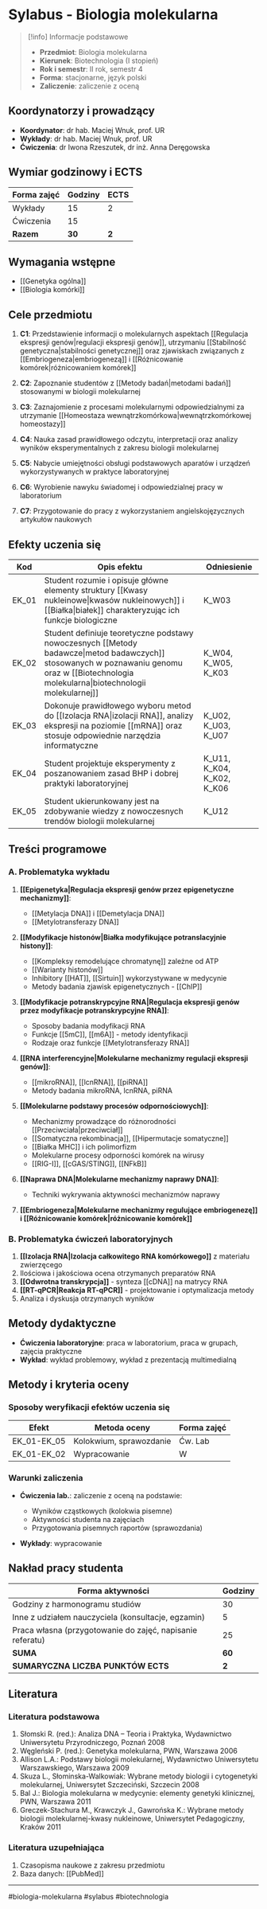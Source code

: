 # Sylabus - Biologia molekularna

> [!info] Informacje podstawowe
> - **Przedmiot**: Biologia molekularna
> - **Kierunek**: Biotechnologia (I stopień)
> - **Rok i semestr**: II rok, semestr 4
> - **Forma**: stacjonarne, język polski
> - **Zaliczenie**: zaliczenie z oceną

## Koordynatorzy i prowadzący

- **Koordynator**: dr hab. Maciej Wnuk, prof. UR
- **Wykłady**: dr hab. Maciej Wnuk, prof. UR
- **Ćwiczenia**: dr Iwona Rzeszutek, dr inż. Anna Deręgowska

## Wymiar godzinowy i ECTS

| Forma zajęć | Godziny | ECTS |
|-------------|---------|------|
| Wykłady     | 15      | 2    |
| Ćwiczenia   | 15      |      |
| **Razem**   | **30**  | **2** |

## Wymagania wstępne

- [[Genetyka ogólna]]
- [[Biologia komórki]]

## Cele przedmiotu

1. **C1**: Przedstawienie informacji o molekularnych aspektach [[Regulacja ekspresji genów|regulacji ekspresji genów]], utrzymaniu [[Stabilność genetyczna|stabilności genetycznej]] oraz zjawiskach związanych z [[Embriogeneza|embriogenezą]] i [[Różnicowanie komórek|różnicowaniem komórek]]

2. **C2**: Zapoznanie studentów z [[Metody badań|metodami badań]] stosowanymi w biologii molekularnej

3. **C3**: Zaznajomienie z procesami molekularnymi odpowiedzialnymi za utrzymanie [[Homeostaza wewnątrzkomórkowa|wewnątrzkomórkowej homeostazy]]

4. **C4**: Nauka zasad prawidłowego odczytu, interpretacji oraz analizy wyników eksperymentalnych z zakresu biologii molekularnej

5. **C5**: Nabycie umiejętności obsługi podstawowych aparatów i urządzeń wykorzystywanych w praktyce laboratoryjnej

6. **C6**: Wyrobienie nawyku świadomej i odpowiedzialnej pracy w laboratorium

7. **C7**: Przygotowanie do pracy z wykorzystaniem angielskojęzycznych artykułów naukowych

## Efekty uczenia się

| Kod | Opis efektu | Odniesienie |
|-----|-------------|-------------|
| EK_01 | Student rozumie i opisuje główne elementy struktury [[Kwasy nukleinowe\|kwasów nukleinowych]] i [[Białka\|białek]] charakteryzując ich funkcje biologiczne | K_W03 |
| EK_02 | Student definiuje teoretyczne podstawy nowoczesnych [[Metody badawcze\|metod badawczych]] stosowanych w poznawaniu genomu oraz w [[Biotechnologia molekularna\|biotechnologii molekularnej]] | K_W04, K_W05, K_K03 |
| EK_03 | Dokonuje prawidłowego wyboru metod do [[Izolacja RNA\|izolacji RNA]], analizy ekspresji na poziomie [[mRNA]] oraz stosuje odpowiednie narzędzia informatyczne | K_U02, K_U03, K_U07 |
| EK_04 | Student projektuje eksperymenty z poszanowaniem zasad BHP i dobrej praktyki laboratoryjnej | K_U11, K_K04, K_K02, K_K06 |
| EK_05 | Student ukierunkowany jest na zdobywanie wiedzy z nowoczesnych trendów biologii molekularnej | K_U12 |

## Treści programowe

### A. Problematyka wykładu

1. **[[Epigenetyka|Regulacja ekspresji genów przez epigenetyczne mechanizmy]]**:
   - [[Metylacja DNA]] i [[Demetylacja DNA]]
   - [[Metylotransferazy DNA]]

2. **[[Modyfikacje histonów|Białka modyfikujące potranslacyjnie histony]]**:
   - [[Kompleksy remodelujące chromatynę]] zależne od ATP
   - [[Warianty histonów]]
   - Inhibitory [[HAT]], [[Sirtuin]] wykorzystywane w medycynie
   - Metody badania zjawisk epigenetycznych - [[ChIP]]

3. **[[Modyfikacje potranskrypcyjne RNA|Regulacja ekspresji genów przez modyfikacje potranskrypcyjne RNA]]**:
   - Sposoby badania modyfikacji RNA
   - Funkcje [[5mC]], [[m6A]] - metody identyfikacji
   - Rodzaje oraz funkcje [[Metylotransferazy RNA]]

4. **[[RNA interferencyjne|Molekularne mechanizmy regulacji ekspresji genów]]**:
   - [[mikroRNA]], [[lcnRNA]], [[piRNA]]
   - Metody badania mikroRNA, lcnRNA, piRNA

5. **[[Molekularne podstawy procesów odpornościowych]]**:
   - Mechanizmy prowadzące do różnorodności [[Przeciwciała|przeciwciał]]
   - [[Somatyczna rekombinacja]], [[Hipermutacje somatyczne]]
   - [[Białka MHC]] i ich polimorfizm
   - Molekularne procesy odporności komórek na wirusy
   - [[RIG-I]], [[cGAS/STING]], [[NFkB]]

6. **[[Naprawa DNA|Molekularne mechanizmy naprawy DNA]]**:
   - Techniki wykrywania aktywności mechanizmów naprawy

7. **[[Embriogeneza|Molekularne mechanizmy regulujące embriogenezę]] i [[Różnicowanie komórek|różnicowanie komórek]]**

### B. Problematyka ćwiczeń laboratoryjnych

1. **[[Izolacja RNA|Izolacja całkowitego RNA komórkowego]]** z materiału zwierzęcego
2. Ilościowa i jakościowa ocena otrzymanych preparatów RNA
3. **[[Odwrotna transkrypcja]]** - synteza [[cDNA]] na matrycy RNA
4. **[[RT-qPCR|Reakcja RT-qPCR]]** - projektowanie i optymalizacja metody
5. Analiza i dyskusja otrzymanych wyników

## Metody dydaktyczne

- **Ćwiczenia laboratoryjne**: praca w laboratorium, praca w grupach, zajęcia praktyczne
- **Wykład**: wykład problemowy, wykład z prezentacją multimedialną

## Metody i kryteria oceny

### Sposoby weryfikacji efektów uczenia się

| Efekt | Metoda oceny | Forma zajęć |
|-------|-------------|-------------|
| EK_01-EK_05 | Kolokwium, sprawozdanie | Ćw. Lab |
| EK_01-EK_02 | Wypracowanie | W |

### Warunki zaliczenia

- **Ćwiczenia lab.**: zaliczenie z oceną na podstawie:
  - Wyników cząstkowych (kolokwia pisemne)
  - Aktywności studenta na zajęciach
  - Przygotowania pisemnych raportów (sprawozdania)
  
- **Wykłady**: wypracowanie

## Nakład pracy studenta

| Forma aktywności | Godziny |
|------------------|---------|
| Godziny z harmonogramu studiów | 30 |
| Inne z udziałem nauczyciela (konsultacje, egzamin) | 5 |
| Praca własna (przygotowanie do zajęć, napisanie referatu) | 25 |
| **SUMA** | **60** |
| **SUMARYCZNA LICZBA PUNKTÓW ECTS** | **2** |

## Literatura

### Literatura podstawowa

1. Słomski R. (red.): Analiza DNA – Teoria i Praktyka, Wydawnictwo Uniwersytetu Przyrodniczego, Poznań 2008
2. Węgleński P. (red.): Genetyka molekularna, PWN, Warszawa 2006
3. Allison L.A.: Podstawy biologii molekularnej, Wydawnictwo Uniwersytetu Warszawskiego, Warszawa 2009
4. Skuza L., Słominska-Walkowiak: Wybrane metody biologii i cytogenetyki molekularnej, Uniwersytet Szczeciński, Szczecin 2008
5. Bal J.: Biologia molekularna w medycynie: elementy genetyki klinicznej, PWN, Warszawa 2011
6. Greczek-Stachura M., Krawczyk J., Gawrońska K.: Wybrane metody biologii molekularnej-kwasy nukleinowe, Uniwersytet Pedagogiczny, Kraków 2011

### Literatura uzupełniająca

1. Czasopisma naukowe z zakresu przedmiotu
2. Baza danych: [[PubMed]]

---

#biologia-molekularna #sylabus #biotechnologia